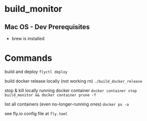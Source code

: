 # build_monitor

## Mac OS - Dev Prerequisites
- brew is installed

# Commands
build and deploy
`flyctl deploy`

build docker release locally (not working rn)
`./build_docker_release`

stop & kill locally running docker container
`docker container stop build_monitor && docker container prune -f`

list all containers (even no-longer-running ones)
`docker ps -a`

see fly.io config file at
`fly.toml`
